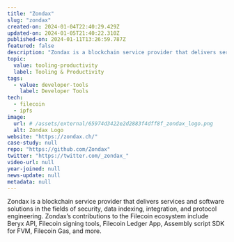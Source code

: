 ```yaml
---
title: "Zondax"
slug: "zondax"
created-on: 2024-01-04T22:40:29.429Z
updated-on: 2024-01-05T21:40:22.310Z
published-on: 2024-01-11T13:26:59.787Z
featured: false
description: "Zondax is a blockchain service provider that delivers services and software solutions in the fields of security, data indexing, integration, and protocol engineering."
topic:
  value: tooling-productivity
  label: Tooling & Productivity
tags:
  - value: developer-tools
    label: Developer Tools
tech:
  - filecoin
  - ipfs
image:
  url: # /assets/external/65974d3422e2d2883f4dff8f_zondax_logo.png
  alt: Zondax Logo
website: "https://zondax.ch/"
case-study: null
repo: "https://github.com/Zondax"
twitter: "https://twitter.com/_zondax_"
video-url: null
year-joined: null
news-update: null
metadata: null
---
```


Zondax is a blockchain service provider that delivers services and software solutions in the fields of security, data indexing, integration, and protocol engineering. Zondax’s contributions to the Filecoin ecosystem include Beryx API, Filecoin signing tools, Filecoin Ledger App, Assembly script SDK for FVM, Filecoin Gas, and more.
